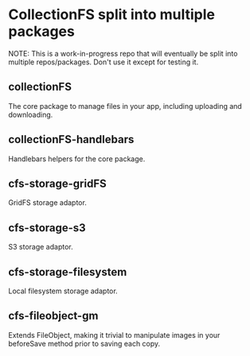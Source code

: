 # CollectionFS split into multiple packages

NOTE: This is a work-in-progress repo that will eventually be split into multiple repos/packages. Don't use it except for testing it.

## collectionFS

The core package to manage files in your app, including uploading and downloading.

## collectionFS-handlebars

Handlebars helpers for the core package.

## cfs-storage-gridFS

GridFS storage adaptor.

## cfs-storage-s3

S3 storage adaptor.

## cfs-storage-filesystem

Local filesystem storage adaptor.

## cfs-fileobject-gm

Extends FileObject, making it trivial to manipulate images in your beforeSave method prior to saving each copy.
